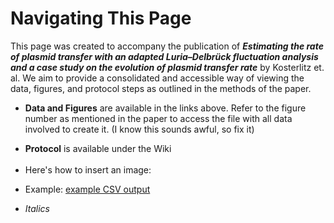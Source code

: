 # Navigating This Page 

This page was created to accompany the publication of **_Estimating the rate of plasmid transfer with an adapted Luria–Delbrück fluctuation analysis and a case study on the evolution of plasmid transfer rate_** by Kosterlitz et. al. We aim to provide a consolidated and accessible way of viewing the data, figures, and protocol steps as outlined in the methods of the paper. 
* **Data and Figures** are available in the links above. Refer to the figure number as mentioned in the paper to access the file with all data involved to create it. (I know this sounds awful, so fix it)
* **Protocol**  is available under the Wiki 



* Here's how to insert an image: <img src="https://github.com/livkosterlitz/LDMprotocol/blob/main/Misc.%20Images/Screen%20Shot%202022-01-17%20at%2011.47.58%20PM.png" width="55" height="17"> 
* Example: [example CSV output]()  
* _Italics_
